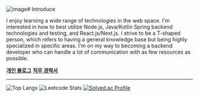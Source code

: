 ![image](https://github.com/galaxy4276/galaxy4276/assets/50310464/fbdc943a-8a4c-4920-8867-c918ff65ce5c)# Introduce

I enjoy learning a wide range of technologies in the web space.
I'm interested in how to best utilize Node.js, Java/Kotlin Spring backend technologies and testing, and React.js/Next.js.
I strive to be a T-shaped person, which refers to having a general knowledge base but being highly specialized in specific areas.
I'm on my way to becoming a backend developer who can handle a lot of communication with as few resources as possible.

**[개인 블로그](https://galaxylog.vercel.app/)** 
**[직무 경력서](https://pine-epoxy-5c9.notion.site/fbfeafcd12c4426085e41b13f5cad08c?pvs=4)**
* * *

![Top Langs](https://github-readme-stats.vercel.app/api/top-langs/?username=galaxy4276&layout=compact&theme=tokyonight)
![Leetcode Stats](https://leetcard.jacoblin.cool/galaxyhi4276?theme=nord&font=Noto%20Sans%20Georgian&height=165)
[![Solved.ac Profile](http://mazassumnida.wtf/api/v2/generate_badge?boj=galaxy4276)](https://solved.ac/galaxy4276/)
